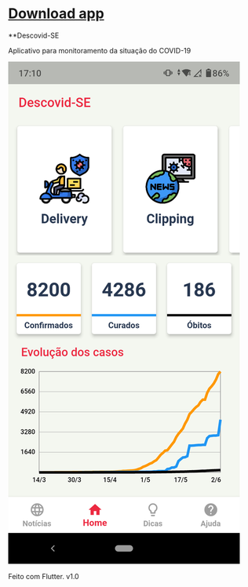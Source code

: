 # [Download app](https://github.com/ladocufs/Descovid-SE/raw/master/descovidse_v1.0.apk)

**Descovid-SE

Aplicativo para monitoramento da situação do COVID-19


![alt text](https://github.com/ladocufs/Descovid-SE/blob/master/prints/home.png)

Feito com Flutter.
v1.0
